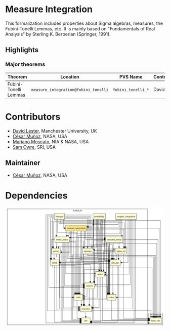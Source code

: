 # Measure Integration

This formalization includes properties about Sigma algebras, measures, the Fubini-Tonelli Lemmas, etc.
It is mainly based on "Fundamentals of Real Analysis" by Sterling K. Berberian (Springer, 1991).

## Highlights

### Major theorems

| Theorem | Location | PVS Name | Contributors |
| --- | --- | --- | --- |
|Fubini-Tonelli Lemmas  |`measure_integration@fubini_tonelli`|`fubini_tonelli_*`| David Lester |

# Contributors
* [David Lester](http://apt.cs.man.ac.uk/people/dlester), Manchester University, UK
* [César Muñoz](http://shemesh.larc.nasa.gov/people/cam), NASA, USA
* [Mariano Moscato](https://www.nianet.org/directory/research-staff/mariano-moscato/), NIA & NASA, USA
* [Sam Owre](http://www.csl.sri.com/users/owre), SRI, USA

## Maintainer
* [César Muñoz](http://shemesh.larc.nasa.gov/people/cam), NASA, USA

# Dependencies
![dependency graph](./measure_integration.svg "Dependency Graph")
